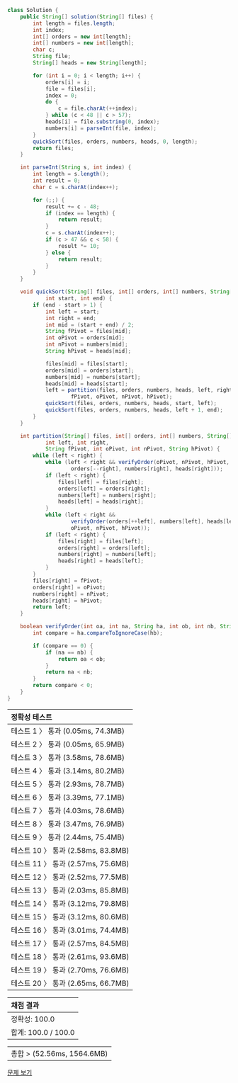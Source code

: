 ```java
class Solution {
    public String[] solution(String[] files) {
        int length = files.length;
        int index;
        int[] orders = new int[length];
        int[] numbers = new int[length];
        char c;
        String file;
        String[] heads = new String[length];

        for (int i = 0; i < length; i++) {
            orders[i] = i;
            file = files[i];
            index = 0;
            do {
                c = file.charAt(++index);
            } while (c < 48 || c > 57);
            heads[i] = file.substring(0, index);
            numbers[i] = parseInt(file, index);
        }
        quickSort(files, orders, numbers, heads, 0, length);
        return files;
    }

    int parseInt(String s, int index) {
        int length = s.length();
        int result = 0;
        char c = s.charAt(index++);

        for (;;) {
            result += c - 48;
            if (index == length) {
                return result;
            }
            c = s.charAt(index++);
            if (c > 47 && c < 58) {
                result *= 10;
            } else {
                return result;
            }
        }
    }

    void quickSort(String[] files, int[] orders, int[] numbers, String[] heads,
            int start, int end) {
        if (end - start > 1) {
            int left = start;
            int right = end;
            int mid = (start + end) / 2;
            String fPivot = files[mid];
            int oPivot = orders[mid];
            int nPivot = numbers[mid];
            String hPivot = heads[mid];

            files[mid] = files[start];
            orders[mid] = orders[start];
            numbers[mid] = numbers[start];
            heads[mid] = heads[start];
            left = partition(files, orders, numbers, heads, left, right,
                    fPivot, oPivot, nPivot, hPivot);
            quickSort(files, orders, numbers, heads, start, left);
            quickSort(files, orders, numbers, heads, left + 1, end);
        }
    }

    int partition(String[] files, int[] orders, int[] numbers, String[] heads,
            int left, int right,
            String fPivot, int oPivot, int nPivot, String hPivot) {
        while (left < right) {
            while (left < right && verifyOrder(oPivot, nPivot, hPivot,
                    orders[--right], numbers[right], heads[right]));
            if (left < right) {
                files[left] = files[right];
                orders[left] = orders[right];
                numbers[left] = numbers[right];
                heads[left] = heads[right];
            }
            while (left < right &&
                    verifyOrder(orders[++left], numbers[left], heads[left],
                    oPivot, nPivot, hPivot));
            if (left < right) {
                files[right] = files[left];
                orders[right] = orders[left];
                numbers[right] = numbers[left];
                heads[right] = heads[left];
            }
        }
        files[right] = fPivot;
        orders[right] = oPivot;
        numbers[right] = nPivot;
        heads[right] = hPivot;
        return left;
    }

    boolean verifyOrder(int oa, int na, String ha, int ob, int nb, String hb) {
        int compare = ha.compareToIgnoreCase(hb);

        if (compare == 0) {
            if (na == nb) {
                return oa < ob;
            }
            return na < nb;
        }
        return compare < 0;
    }
}
```
 | 정확성 테스트 |
 |  :-  |
 | 테스트 1 〉 통과 (0.05ms, 74.3MB) |
 | 테스트 2 〉 통과 (0.05ms, 65.9MB) |
 | 테스트 3 〉 통과 (3.58ms, 78.6MB) |
 | 테스트 4 〉 통과 (3.14ms, 80.2MB) |
 | 테스트 5 〉 통과 (2.93ms, 78.7MB) |
 | 테스트 6 〉 통과 (3.39ms, 77.1MB) |
 | 테스트 7 〉 통과 (4.03ms, 78.6MB) |
 | 테스트 8 〉 통과 (3.47ms, 76.9MB) |
 | 테스트 9 〉 통과 (2.44ms, 75.4MB) |
 | 테스트 10 〉 통과 (2.58ms, 83.8MB) |
 | 테스트 11 〉 통과 (2.57ms, 75.6MB) |
 | 테스트 12 〉 통과 (2.52ms, 77.5MB) |
 | 테스트 13 〉 통과 (2.03ms, 85.8MB) |
 | 테스트 14 〉 통과 (3.12ms, 79.8MB) |
 | 테스트 15 〉 통과 (3.12ms, 80.6MB) |
 | 테스트 16 〉 통과 (3.01ms, 74.4MB) |
 | 테스트 17 〉 통과 (2.57ms, 84.5MB) |
 | 테스트 18 〉 통과 (2.61ms, 93.6MB) |
 | 테스트 19 〉 통과 (2.70ms, 76.6MB) |
 | 테스트 20 〉 통과 (2.65ms, 66.7MB) |

 | 채점 결과 |
 | :- |
 | 정확성: 100.0 |
 | 합계: 100.0 / 100.0 |

 ||
 | :- |
 | 총합 > (52.56ms, 1564.6MB) |

[문제 보기](https://programmers.co.kr/learn/courses/30/lessons/17686?language=java)